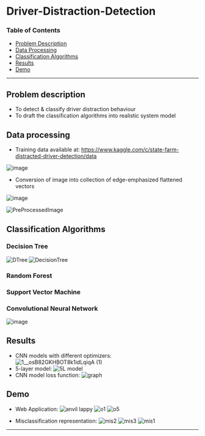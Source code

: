 # Driver-Distraction-Detection

### Table of Contents


- [Problem Description](#problem-description)
- [Data Processing](#data-processing)
- [Classification Algorithms](#classification-algorithms)
- [Results](#results)
- [Demo](#demo)

---

## Problem description
- To detect & classify driver distraction behaviour 
- To draft the classification algorithms into realistic system model

## Data processing 

- Training data available at: https://www.kaggle.com/c/state-farm-distracted-driver-detection/data

![image](https://user-images.githubusercontent.com/46133803/116206369-57650480-a75c-11eb-8893-b7e0f82eb9ec.png)

- Conversion of image into collection of edge-emphasized flattened vectors 

![image](https://user-images.githubusercontent.com/46133803/116206540-88ddd000-a75c-11eb-97c4-6c7b7bfbbcbb.png)

![PreProcessedImage](https://user-images.githubusercontent.com/46133803/116204479-719de300-a75a-11eb-9844-0d94f8892e08.jpg)

## Classification Algorithms

### Decision Tree

![DTree](https://user-images.githubusercontent.com/46133803/116207155-34872000-a75d-11eb-84ed-1c307b44fa45.png)
![DecisionTree](https://user-images.githubusercontent.com/46133803/116206057-08b76a80-a75c-11eb-8eb4-182c89fdb70e.png)

### Random Forest
### Support Vector Machine
### Convolutional Neural Network
![image](https://user-images.githubusercontent.com/46133803/116206672-b165ca00-a75c-11eb-93fb-67d962cdbc93.png)


## Results
- CNN models with different optimizers: 
  ![1__osB82GKHBOT8k1idLqiqA (1)](https://user-images.githubusercontent.com/46133803/116205363-4e276800-a75b-11eb-8712-023ddc77c741.gif)
- 5-layer model: 
  ![5L model](https://user-images.githubusercontent.com/46133803/116205527-7c0cac80-a75b-11eb-9bfa-635cf945f79e.GIF)
- CNN model loss function: 
  ![graph](https://user-images.githubusercontent.com/46133803/116205788-b7a77680-a75b-11eb-9316-9b54fea0a81a.png)
## Demo

- Web Application: 
 ![anvil lappy](https://user-images.githubusercontent.com/46133803/116205633-9181d680-a75b-11eb-960f-af577075cf86.GIF)
 ![o1](https://user-images.githubusercontent.com/46133803/116205093-06a0dc00-a75b-11eb-9d0d-4d04b0b01ebc.png)
 ![o5](https://user-images.githubusercontent.com/46133803/116205126-0e608080-a75b-11eb-85d0-ccd77133f8be.png)

- Misclassification representation: 
 ![mis2](https://user-images.githubusercontent.com/46133803/116205889-d443ae80-a75b-11eb-849e-beaf03d8a53a.GIF)
 ![mis3](https://user-images.githubusercontent.com/46133803/116205904-d60d7200-a75b-11eb-922e-37720117b5ed.GIF)
 ![mis1](https://user-images.githubusercontent.com/46133803/116205907-d6a60880-a75b-11eb-86c9-817d2830d0b8.GIF)


---
